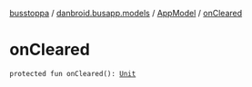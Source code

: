 [busstoppa](../../index.md) / [danbroid.busapp.models](../index.md) / [AppModel](index.md) / [onCleared](./on-cleared.md)

# onCleared

`protected fun onCleared(): `[`Unit`](https://kotlinlang.org/api/latest/jvm/stdlib/kotlin/-unit/index.html)